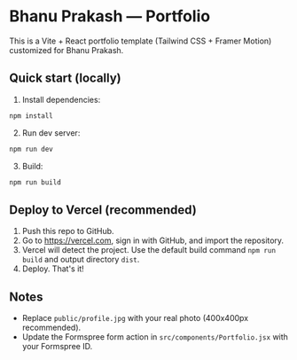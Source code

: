 # Bhanu Prakash — Portfolio

This is a Vite + React portfolio template (Tailwind CSS + Framer Motion) customized for Bhanu Prakash.

## Quick start (locally)

1. Install dependencies:
```bash
npm install
```

2. Run dev server:
```bash
npm run dev
```

3. Build:
```bash
npm run build
```

## Deploy to Vercel (recommended)

1. Push this repo to GitHub.
2. Go to https://vercel.com, sign in with GitHub, and import the repository.
3. Vercel will detect the project. Use the default build command `npm run build` and output directory `dist`.
4. Deploy. That's it!

## Notes

- Replace `public/profile.jpg` with your real photo (400x400px recommended).
- Update the Formspree form action in `src/components/Portfolio.jsx` with your Formspree ID.
